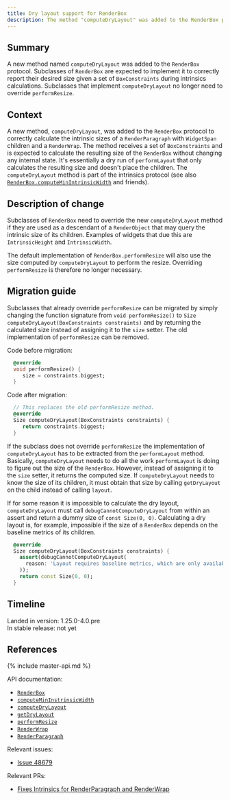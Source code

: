 ```yaml
---
title: Dry layout support for RenderBox
description: The method "computeDryLayout" was added to the RenderBox protocol to correctly calculate its intrinsic size in certain situations.
---
```


## Summary

A new method named `computeDryLayout` was added to the `RenderBox` protocol.
Subclasses of `RenderBox` are expected to implement it to correctly report
their desired size given a set of `BoxConstraints` during intrinsics
calculations. Subclasses that implement `computeDryLayout` no longer need to
override `performResize`.

## Context

A new method, `computeDryLayout`, was added to the `RenderBox` protocol to
correctly calculate the intrinsic sizes of a `RenderParagraph` with `WidgetSpan`
children and a `RenderWrap`. The method receives a set of `BoxConstraints` and
is expected to calculate the resulting size of the `RenderBox` without changing
any internal state. It's essentially a dry run of `performLayout` that only
calculates the resulting size and doesn't place the children. The
`computeDryLayout` method is part of the intrinsics protocol (see also
[`RenderBox.computeMinIntrinsicWidth`][] and friends).

## Description of change

Subclasses of `RenderBox` need to override the new `computeDryLayout` method
if they are used as a descendant of a `RenderObject` that may query the intrinsic
size of its children. Examples of widgets that due this are `IntrinsicHeight`
and `IntrinsicWidth`.

The default implementation of `RenderBox.performResize` will also use the size
computed by `computeDryLayout` to perform the resize. Overriding `performResize`
is therefore no longer necessary.

## Migration guide

Subclasses that already override `performResize` can be migrated by simply
changing the function signature from `void performResize()` to
`Size computeDryLayout(BoxConstraints constraints)` and by returning the
calculated size instead of assigning it to the `size` setter. The old
implementation of `performResize` can be removed.

Code before migration:

<!-- skip -->
```dart
  @override
  void performResize() {
     size = constraints.biggest;
  }
```

Code after migration:

<!-- skip -->
```dart
  // This replaces the old performResize method.
  @override
  Size computeDryLayout(BoxConstraints constraints) {
     return constraints.biggest;
  }
```

If the subclass does not override `performResize` the implementation of
`computeDryLayout` has to be extracted from the `performLayout` method.
Basically, `computeDryLayout` needs to do all the work `performLayout` is doing
to figure out the size of the `RenderBox`. However, instead of assigning it
to the `size` setter, it returns the computed size. If `computeDryLayout`
needs to know the size of its children, it must obtain that size by calling
`getDryLayout` on the child instead of calling `layout`.

If for some reason it is impossible to calculate the dry layout, `computeDryLayout`
must call `debugCannotComputeDryLayout` from within an assert and return a dummy
size of `const Size(0, 0)`. Calculating a dry layout is, for example, impossible
if the size of a `RenderBox` depends on the baseline metrics of its children.

<!-- skip -->
```dart
  @override
  Size computeDryLayout(BoxConstraints constraints) {
    assert(debugCannotComputeDryLayout(
      reason: 'Layout requires baseline metrics, which are only available after a full layout.'
    ));
    return const Size(0, 0);
  }
```

## Timeline

Landed in version: 1.25.0-4.0.pre<br>
In stable release: not yet

## References

{% include master-api.md %}

API documentation:
* [`RenderBox`][]
* [`computeMinInstrinsicWidth`][]
* [`computeDryLayout`][]
* [`getDryLayout`][]
* [`performResize`][]
* [`RenderWrap`][]
* [`RenderParagraph`][]

Relevant issues:
* [Issue 48679][]

Relevant PRs:
* [Fixes Intrinsics for RenderParagraph and RenderWrap][]

<!-- Master channel link: -->

[`RenderBox`]: https://master-api.flutter.dev/flutter/rendering/RenderBox-class.html
[`RenderBox.computeMinIntrinsicWidth`]: https://master-api.flutter.dev/flutter/rendering/RenderBox/computeMinIntrinsicWidth.html
[`computeMinInstrinsicWidth`]: https://master-api.flutter.dev/flutter/rendering/RenderBox/computeMinIntrinsicWidth.html
[`computeDryLayout`]: https://master-api.flutter.dev/flutter/rendering/RenderBox/computeDryLayout.html
[`getDryLayout`]: https://master-api.flutter.dev/flutter/rendering/RenderBox/getDryLayout.html
[`performResize`]: https://master-api.flutter.dev/flutter/rendering/RenderBox/performResize.html
[`RenderWrap`]: https://master-api.flutter.dev/flutter/rendering/RenderWrap-class.html
[`RenderParagraph`]: https://master-api.flutter.dev/flutter/rendering/RenderParagraph-class.html

[Issue 48679]: {{site.github}}/flutter/flutter/issues/48679
[Fixes Intrinsics for RenderParagraph and RenderWrap]: {{site.github}}/flutter/flutter/pull/70656
